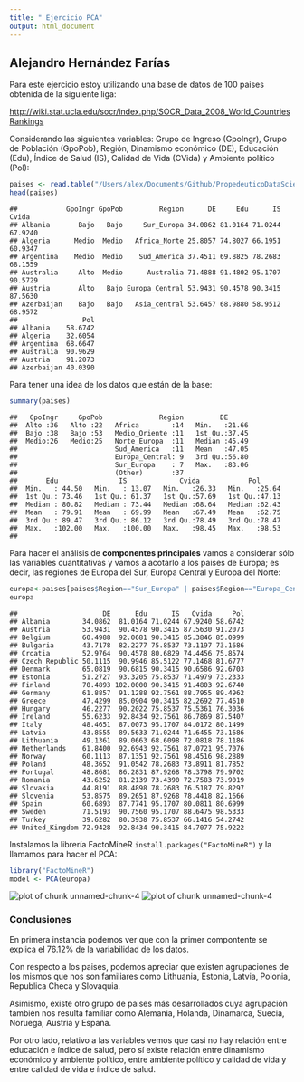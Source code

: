 ```yaml
---
title: " Ejercicio PCA"
output: html_document
---
```



## Alejandro Hernández Farías



Para este ejercicio estoy utilizando una base de datos de 100 paises obtenida de la siguiente liga:

<http://wiki.stat.ucla.edu/socr/index.php/SOCR_Data_2008_World_CountriesRankings> 

Considerando las siguientes variables: Grupo de Ingreso (GpoIngr), Grupo de Población (GpoPob), Región, Dinamismo económico (DE), Educación (Edu), Índice de Salud (IS), Calidad de Vida (CVida) y Ambiente político (Pol):


```r
paises <- read.table("/Users/alex/Documents/Github/PropedeuticoDataScience2017/Alumnos/Alejandro_Hdz/paises.txt")
head(paises)
```

```
##            GpoIngr GpoPob         Region      DE     Edu      IS   Cvida
## Albania       Bajo   Bajo     Sur_Europa 34.0862 81.0164 71.0244 67.9240
## Algeria      Medio  Medio   Africa_Norte 25.8057 74.8027 66.1951 60.9347
## Argentina    Medio  Medio    Sud_America 37.4511 69.8825 78.2683 68.1559
## Australia     Alto  Medio      Australia 71.4888 91.4802 95.1707 90.5729
## Austria       Alto   Bajo Europa_Central 53.9431 90.4578 90.3415 87.5630
## Azerbaijan    Bajo   Bajo   Asia_central 53.6457 68.9880 58.9512 68.9572
##                Pol
## Albania    58.6742
## Algeria    32.6054
## Argentina  68.6647
## Australia  90.9629
## Austria    91.2073
## Azerbaijan 40.0390
```

Para tener una idea de los datos que están de la base:

```r
summary(paises)
```

```
##   GpoIngr     GpoPob              Region         DE       
##  Alto :36   Alto :22   Africa        :14   Min.   :21.66  
##  Bajo :38   Bajo :53   Medio_Oriente :11   1st Qu.:37.45  
##  Medio:26   Medio:25   Norte_Europa  :11   Median :45.49  
##                        Sud_America   :11   Mean   :47.05  
##                        Europa_Central: 9   3rd Qu.:56.80  
##                        Sur_Europa    : 7   Max.   :83.06  
##                        (Other)       :37                  
##       Edu               IS             Cvida            Pol       
##  Min.   : 44.50   Min.   : 13.07   Min.   :26.33   Min.   :25.64  
##  1st Qu.: 73.46   1st Qu.: 61.37   1st Qu.:57.69   1st Qu.:47.13  
##  Median : 80.82   Median : 73.44   Median :68.64   Median :62.43  
##  Mean   : 79.91   Mean   : 69.99   Mean   :67.49   Mean   :62.75  
##  3rd Qu.: 89.47   3rd Qu.: 86.12   3rd Qu.:78.49   3rd Qu.:78.47  
##  Max.   :102.00   Max.   :100.00   Max.   :98.45   Max.   :98.53  
## 
```

Para hacer el análisis de __componentes principales__ vamos a considerar sólo las variables cuantitativas y vamos a acotarlo a los paises de Europa; es decir, las regiones de Europa del Sur, Europa Central y Europa del Norte:


```r
europa<-paises[paises$Region=="Sur_Europa" | paises$Region=="Europa_Central" | paises$Region=="Norte_Europa" ,4:8]
europa
```

```
##                     DE      Edu      IS   Cvida     Pol
## Albania        34.0862  81.0164 71.0244 67.9240 58.6742
## Austria        53.9431  90.4578 90.3415 87.5630 91.2073
## Belgium        60.4988  92.0681 90.3415 85.3846 85.0999
## Bulgaria       43.7178  82.2277 75.8537 73.1197 73.1686
## Croatia        52.9764  90.4578 80.6829 74.4456 75.8574
## Czech_Republic 50.1115  90.9946 85.5122 77.1468 81.6777
## Denmark        65.0819  90.6815 90.3415 90.6586 92.6703
## Estonia        51.2727  93.3205 75.8537 71.4979 73.2333
## Finland        70.4893 102.0000 90.3415 91.4803 92.6740
## Germany        61.8857  91.1288 92.7561 88.7955 89.4962
## Greece         47.4299  85.0904 90.3415 82.2692 77.4610
## Hungary        46.2277  90.2022 75.8537 75.5361 76.3036
## Ireland        55.6233  92.8434 92.7561 86.7869 87.5407
## Italy          48.4651  87.0073 95.1707 84.0172 80.1499
## Latvia         43.8555  89.5633 71.0244 71.6455 73.1686
## Lithuania      49.1361  89.0663 68.6098 72.0818 78.1186
## Netherlands    61.8400  92.6943 92.7561 87.0721 95.7076
## Norway         60.1113  87.1351 92.7561 98.4516 98.2889
## Poland         48.3652  91.0542 78.2683 73.8911 81.7852
## Portugal       48.8681  86.2831 87.9268 78.3798 79.9702
## Romania        43.6252  81.2139 73.4390 72.7583 73.9019
## Slovakia       44.8191  88.4898 78.2683 76.5187 79.8297
## Slovenia       53.8575  89.2651 87.9268 78.4418 82.1666
## Spain          60.6893  87.7741 95.1707 80.0811 80.6999
## Sweden         71.5193  90.7560 95.1707 88.6475 98.5333
## Turkey         39.6282  80.3938 75.8537 66.1416 54.2742
## United_Kingdom 72.9428  92.8434 90.3415 84.7077 75.9222
```

Instalamos la librería FactoMineR `install.packages("FactoMineR")` y la llamamos para hacer el PCA:



```r
library("FactoMineR")
model <- PCA(europa)
```

![plot of chunk unnamed-chunk-4](figure/unnamed-chunk-4-1.png) ![plot of chunk unnamed-chunk-4](figure/unnamed-chunk-4-2.png) 

### Conclusiones

En primera instancia podemos ver que con la primer compontente se explica el 76.12% de la variabilidad de los datos.

Con respecto a los paises, podemos apreciar que existen agrupaciones de los mismos que nos son familiares como Lithuania, Estonia, Latvia, Polonia, Republica Checa y Slovaquia. 

Asimismo, existe otro grupo de paises más desarrollados cuya agrupación también nos resulta familiar como Alemania, Holanda, Dinamarca, Suecia, Noruega, Austria y España.

Por otro lado, relativo a las variables vemos que casi no hay relación entre educación e índice de salud, pero sí existe relación entre dinamismo económico y ambiente político, entre ambiente político y calidad de vida y entre calidad de vida e índice de salud.
